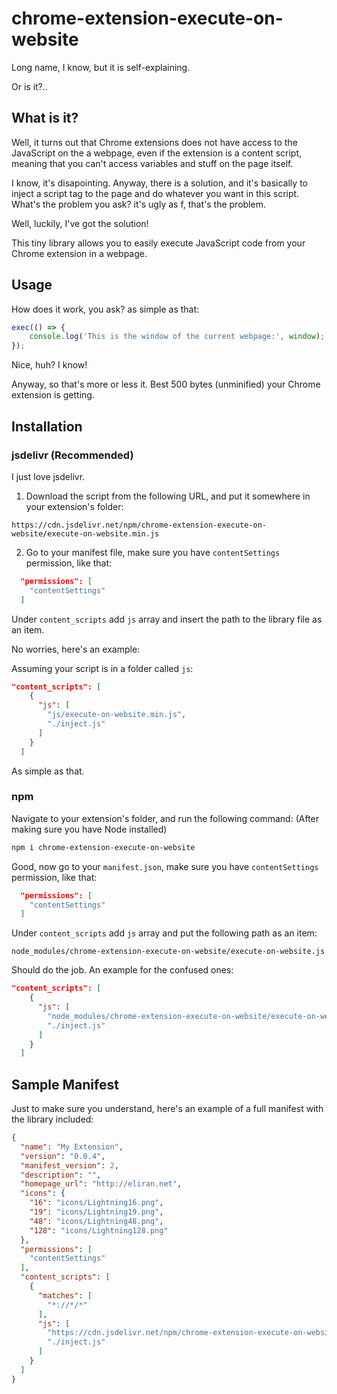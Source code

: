 # chrome-extension-execute-on-website

Long name, I know, but it is self-explaining. 

Or is it?..

## What is it?
Well, it turns out that Chrome extensions does not have access to the JavaScript on the a webpage, even if the extension is a content script, meaning that you can't access variables and stuff on the page itself.

I know, it's disapointing. Anyway, there is a solution, and it's basically to inject a script tag to the page and do whatever you want in this script. What's the problem you ask? it's ugly as f, that's the problem.

Well, luckily, I've got the solution!

This tiny library allows you to easily execute JavaScript code from your Chrome extension in a webpage.

## Usage
How does it work, you ask? as simple as that:

```javascript
exec(() => {
    console.log('This is the window of the current webpage:', window);
});
```

Nice, huh? I know! 

Anyway, so that's more or less it. Best 500 bytes (unminified) your Chrome extension is getting.

## Installation
### jsdelivr (Recommended)
I just love jsdelivr. 

1. Download the script from the following URL, and put it somewhere in your extension's folder:

`https://cdn.jsdelivr.net/npm/chrome-extension-execute-on-website/execute-on-website.min.js`

2. Go to your manifest file, make sure you have `contentSettings` permission, like that:
```json
  "permissions": [
    "contentSettings"
  ]
```

Under `content_scripts` add `js` array and insert the path to the library file as an item.

No worries, here's an example:

Assuming your script is in a folder called `js`:

```json
"content_scripts": [
    {
      "js": [
        "js/execute-on-website.min.js",
        "./inject.js"
      ]
    }
  ]
```

As simple as that.

### npm

Navigate to your extension's folder, and run the following command: (After making sure you have Node installed)
```bash
npm i chrome-extension-execute-on-website
```
Good, now go to your `manifest.json`, make sure you have `contentSettings` permission, like that:
```json
  "permissions": [
    "contentSettings"
  ]
```
Under `content_scripts` add `js` array and put the following path as an item:

`node_modules/chrome-extension-execute-on-website/execute-on-website.js`

Should do the job.
An example for the confused ones:

```json
"content_scripts": [
    {
      "js": [
        "node_modules/chrome-extension-execute-on-website/execute-on-website.js",
        "./inject.js"
      ]
    }
  ]
```

## Sample Manifest
Just to make sure you understand, here's an example of a full manifest with the library included:
```json
{
  "name": "My Extension",
  "version": "0.0.4",
  "manifest_version": 2,
  "description": "",
  "homepage_url": "http://eliran.net",
  "icons": {
    "16": "icons/Lightning16.png",
    "19": "icons/Lightning19.png",
    "48": "icons/Lightning48.png",
    "128": "icons/Lightning128.png"
  },
  "permissions": [
    "contentSettings"
  ],
  "content_scripts": [
    {
      "matches": [
        "*://*/*"
      ],
      "js": [
        "https://cdn.jsdelivr.net/npm/chrome-extension-execute-on-website",
        "./inject.js"
      ]
    }
  ]
}
```
